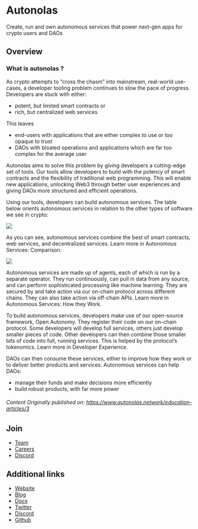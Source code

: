 # Autonolas
Create, run and own autonomous services that power next-gen apps for crypto users and DAOs
## Overview

### What is autonolas ?
As crypto attempts to “cross the chasm” into mainstream, real-world use-cases, a developer tooling problem continues to slow the pace of progress. Developers are stuck with either:

* potent, but limited smart contracts or
* rich, but centralized web services

This leaves

* end-users with applications that are either complex to use or too opaque to trust
* DAOs with bloated operations and applications which are far too complex for the average user

Autonolas aims to solve this problem by giving developers a cutting-edge set of tools. Our tools allow developers to build with the potency of smart contracts and the flexibility of traditional web programming. This will enable new applications, unlocking Web3 through better user experiences and giving DAOs more structured and efficient operations.

Using our tools, developers can build autonomous services. The table below orients autonomous services in relation to the other types of software we see in crypto:

![](https://i.imgur.com/JNkJ6b9.png)

As you can see, autonomous services combine the best of smart contracts, web services, and decentralized services. Learn more in Autonomous Services: Comparison.

![](https://i.imgur.com/5VEhPQb.png)

Autonomous services are made up of agents, each of which is run by a separate operator. They run continuously, can pull in data from any source, and can perform sophisticated processing like machine learning. They are secured by and take action via our on-chain protocol across different chains. They can also take action via off-chain APIs. Learn more in Autonomous Services: How they Work.

To build autonomous services, developers make use of our open-source framework, Open Autonomy. They register their code on our on-chain protocol. Some developers will develop full services, others just develop smaller pieces of code. Other developers can then combine those smaller bits of code into full, running services. This is helped by the protocol’s tokenomics. Learn more in Developer Experience.

DAOs can then consume these services, either to improve how they work or to deliver better products and services. Autonomous services can help DAOs:

* manage their funds and make decisions more efficiently
* build robust products, with far more power

###### Content Originally published on: https://www.autonolas.network/education-articles/3

## Join

* [Team](https://www.autonolas.network/team)
* [Careers](https://angel.co/company/valory-3)
* [Discord](https://discord.com/invite/z2PT65jKqQ/)

## Additional links

* [Website](https://www.autonolas.network/)
* [Blog](https://www.autonolas.network/blog)
* [Docs](https://docs.autonolas.network/)
* [Twitter](https://twitter.com/autonolas)
* [Discord](https://discord.com/invite/z2PT65jKqQ)
* [Github](https://github.com/valory-xyz)
